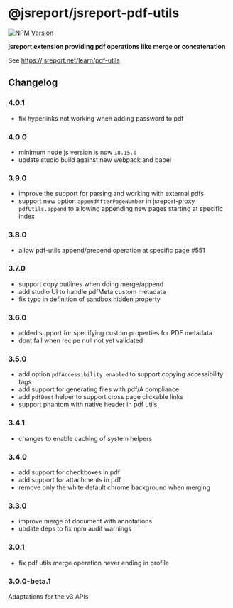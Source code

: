 # @jsreport/jsreport-pdf-utils
[![NPM Version](http://img.shields.io/npm/v/@jsreport/jsreport-pdf-utils.svg?style=flat-square)](https://npmjs.com/package/@jsreport/jsreport-pdf-utils)

**jsreport extension providing pdf operations like merge or concatenation**

See https://jsreport.net/learn/pdf-utils

## Changelog

### 4.0.1

- fix hyperlinks not working when adding password to pdf

### 4.0.0

- minimum node.js version is now `18.15.0`
- update studio build against new webpack and babel

### 3.9.0

- improve the support for parsing and working with external pdfs
- support new option `appendAfterPageNumber` in jsreport-proxy `pdfUtils.append` to allowing appending new pages starting at specific index

### 3.8.0

- allow pdf-utils append/prepend operation at specific page #551

### 3.7.0

- support copy outlines when doing merge/append
- add studio UI to handle pdfMeta custom metadata
- fix typo in definition of sandbox hidden property

### 3.6.0

- added support for specifying custom properties for PDF metadata
- dont fail when recipe null not yet validated

### 3.5.0

- add option `pdfAccessibility.enabled` to support copying accessibility tags
- add support for generating files with pdf/A compliance
- add `pdfDest` helper to support cross page clickable links
- support phantom with native header in pdf utils

### 3.4.1

- changes to enable caching of system helpers

### 3.4.0

- add support for checkboxes in pdf
- add support for attachments in pdf
- remove only the white default chrome background when merging

### 3.3.0

- improve merge of document with annotations
- update deps to fix npm audit warnings

### 3.0.1

- fix pdf utils merge operation never ending in profile

### 3.0.0-beta.1

Adaptations for the v3 APIs
